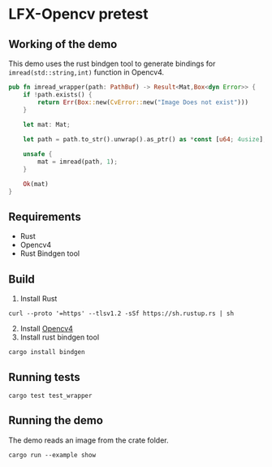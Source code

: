 # LFX-Opencv pretest
## Working of the demo
This demo uses the rust bindgen tool to generate bindings for `imread(std::string,int)` function in Opencv4.
```rust
pub fn imread_wrapper(path: PathBuf) -> Result<Mat,Box<dyn Error>> {
    if !path.exists() {
        return Err(Box::new(CvError::new("Image Does not exist"))) 
    }
    
    let mat: Mat;

    let path = path.to_str().unwrap().as_ptr() as *const [u64; 4usize];

    unsafe {
        mat = imread(path, 1);
    }

    Ok(mat)
}
```

## Requirements
- Rust
- Opencv4
- Rust Bindgen tool

## Build
1. Install Rust
```shell
curl --proto '=https' --tlsv1.2 -sSf https://sh.rustup.rs | sh
```
2. Install [Opencv4](https://docs.opencv.org/4.x/d7/d9f/tutorial_linux_install.html)
3. Install rust bindgen tool
```shell
cargo install bindgen
```
## Running tests
```shell
cargo test test_wrapper
```
## Running the demo
The demo reads an image from the crate folder.
```shell
cargo run --example show
```

